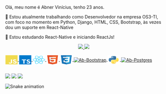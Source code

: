 Olá, meu nome é Abner Vinícius, tenho 23 anos.

🔭 Estou atualmente trabalhando como Desenvolvedor na empresa OS3-TI, com foco no momento em Python, Django, HTML, CSS, Bootstrap, 
às vezes dou um suporte em React-Native

🌱 Estou estudando React-Native e iniciando ReactJs!

<div align="center">
  <a href="https://github.com/abnerviniciusdeveloper">
  <img height="180em" src="https://github-readme-stats.vercel.app/api?username=abnerviniciusdeveloper&show_icons=true&theme=dracula&include_all_commits=true&count_private=true"/>
  <img height="180em" src="https://github-readme-stats.vercel.app/api/top-langs/?username=abnerviniciusdeveloper&layout=compact&langs_count=7&theme=dracula"/>
</div>
  
<div style="display: inline_block"><br>
  <img align="center" alt="Ab-Js" height="30" width="40" src="https://raw.githubusercontent.com/devicons/devicon/master/icons/javascript/javascript-plain.svg">
  <img align="center" alt="Ab-Ts" height="30" width="40" src="https://raw.githubusercontent.com/devicons/devicon/master/icons/typescript/typescript-plain.svg">
  <img align="center" alt="Ab-React" height="30" width="40" src="https://raw.githubusercontent.com/devicons/devicon/master/icons/react/react-original.svg">
  <img align="center" alt="Ab-HTML" height="30" width="40" src="https://raw.githubusercontent.com/devicons/devicon/master/icons/html5/html5-original.svg">
  <img align="center" alt="Ab-CSS" height="30" width="40" src="https://raw.githubusercontent.com/devicons/devicon/master/icons/css3/css3-original.svg">
  <img align="center" alt="Ab-Bootstrap" height="30" width="40" src="https://cdn.jsdelivr.net/gh/devicons/devicon/icons/bootstrap/bootstrap-plain-wordmark.svg">
  <img align="center" alt="Ab-Python" height="30" width="40" src="https://raw.githubusercontent.com/devicons/devicon/master/icons/python/python-original.svg">
  <img align="center" alt="Ab-Postgres" height="30" width="40" src="https://cdn.jsdelivr.net/gh/devicons/devicon/icons/postgresql/postgresql-original.svg">
</div>
  
##
  
<div> 
  <a href="https://www.instagram.com/abner.vinicius98/" target="_blank"><img src="https://img.shields.io/badge/-Instagram-%23E4405F?style=for-the-badge&logo=instagram&logoColor=white" target="_blank"></a>
  <a href = "mailto:abner@os3ti.com"><img src="https://img.shields.io/badge/-Gmail-%23333?style=for-the-badge&logo=gmail&logoColor=white" target="_blank"></a>
  <a href="https://www.linkedin.com/in/abner-vinicius-b81b28218/" target="_blank"><img src="https://img.shields.io/badge/-LinkedIn-%230077B5?style=for-the-badge&logo=linkedin&logoColor=white" target="_blank"></a> 
 
  ![Snake animation](https://github.com/abnerviniciusdeveloper/abnerviniciusdeveloper/blob/output/github-contribution-grid-snake.svg)
 
</div>


